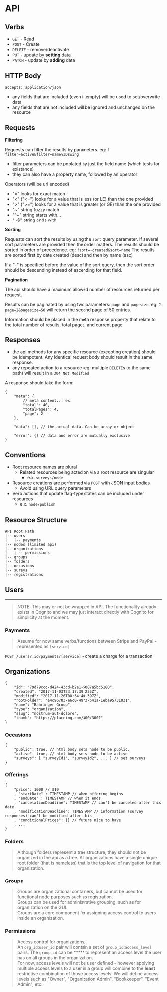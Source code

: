 # API

## Verbs

- `GET` - Read
- `POST` - Create
- `DELETE` - remove/deactivate
- `PUT` - update by **setting** data
- `PATCH` - update by **adding** data

## HTTP Body

`accepts: application/json`

- any fields that are included (even if empty) will be used to set/overwrite data
- any fields that are not included will be ignored and unchanged on the resource

## Requests

**Filtering**

Requests can filter the results by parameters. eg: `?filter=active&filter=name%3Dswing`

- filter parameters can be poplated by just the field name (which tests for existance)
- they can also have a property name, followed by an operator

Operators (will be url encoded)
- "=" looks for exact match
- "<" ("<=") looks for a value that is less (or LE) than the one provided
- ">" (">=") looks for a value that is greater (or GE) than the one provided
- "~" string fuzzy match
- "^~" string starts with...
- "~$" string ends with

**Sorting**

Requests can sort the results by using the `sort` query parameter. If several sort parameters are provided then the order matters. The results should be sorted in order of precedence. eg: `?sort=-created&sort=name` The results are sorted first by date created (desc) and then by name (asc)

If a "-" is specified before the value of the sort query, then the sort order should be descending instead of ascending for that field.

**Pagination**

The api should have a maximum allowed number of resources returned per request. 

Results can be paginated by using two parameters: `page` and `pagesize`. eg: `?page=2&pagesize=50` will return the second page of 50 entries.

Information should be placed in the meta response property that relate to the total number of results, total pages, and current page

## Responses

- the api methods for any specific resource (excepting creation) should be idempotent. Any identical request body should result in the same response.
- any repeated action to a resource (eg: multiple `DELETE`s to the same path) will result in a `304 Not Modified`

A response should take the form:
```
{
    "meta": {
        // meta content... ex:
        "total": 40,
        "totalPages": 4,
        "page": 2
    },

    "data": [], // the actual data. Can be array or object

    "error": {} // data and error are mutually exclusive
}
```


## Conventions

* Root resource names are plural
  * Related resources being acted on via a root resource are singular
    * e.x. `surveys/node`
* Resource creations are performed via `POST` with JSON input bodies
  * Avoid using URL query parameters
* Verb actions that update flag-type states can be included under resources
    * e.x. `node/publish`

## Resource Structure

```
API Root Path  
|-- users
|   |-- payments
|-- nodes (limited api)
|-- organizations
|   | -- permissions
|-- groups
|-- folders
|-- occasions
|-- sureys
|-- registrations
```

## Users
---
> NOTE: This may or not be wrapped in API. The functionality already exists in Cognito and we may just interact directly with Cognito for simplicity at the moment.


### Payments
> Assume for now same verbs/functions between Stripe and PayPal - represented as `[service]`

`POST /users/:id/payments/[service]` - create a charge for a transaction


## Organizations

```
{
    "id": "79d79ccc-d424-43cd-b2e1-5087a5bc5180",
    "created": "2017-11-03T23:17:39.235Z",
    "modified": "2017-11-26T00:34:40.397Z",
    "rootFolder": "e4c96703-e6c0-4973-b41a-1eba95731031",
    "name": "Bahringer Group",
    "type": "organization",
    "slug": "nostrum-aut-dolore",
    "thumb": "https://placeimg.com/300/300?"
}
```

### Occasions

```
{
    "public": true, // html body sets node to be public.
    "active": true, // html body sets node to be active
    "surveys": [ "surveyId1", "surveyId2", ... ] // set surveys
}
```

### Offerings
```
{
    "price": 1000 // $10
    , "startDate" : TIMESTAMP // when offering begins
    , "endDate" : TIMESTAMP // when it ends
    , "cancelationDeadline": TIMESTAMP // can't be canceled after this date
    , "modificationDeadline": TIMESTAMP // information (survey responses) can't be modified after this
    , "conditionalPrices": {} // future nice to have
    , ...
}
```

### Folders
> Although folders represent a tree structure, they should not be organized in the api as a tree.
> All organizations have a single unique root folder (that is nameless) that is the top level of navigation for that organization.



### Groups
>Groups are organizational containers, but cannot be used for functional node purposes such as registration.  
>Groups can be used for administrative grouping, such as for organization on the GUI.  
>Groups are a core component for assigning access control to users inside an organization.  

### Permissions
>Access control for organizations.  
>An `org_id`:`user_id` pair will contain a set of `group_id`:`access_level` pairs. The `group_id` can be ***** to represent an access level the user has on all groups in the organization.  
>For now, access levels will not be user defined - however applying multiple access levels to a user in a group will combine to the **least** restrictive combination of those access levels. We will define access levels such as "Owner", "Organization Admin", "Bookkeeper", "Event Admin", etc.


